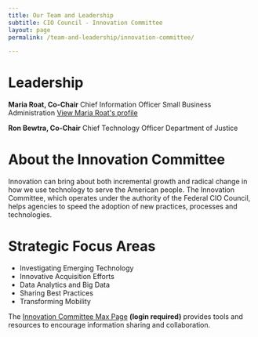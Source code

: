 ```yaml
---
title: Our Team and Leadership
subtitle: CIO Council - Innovation Committee
layout: page
permalink: /team-and-leadership/innovation-committee/

---
```

# Leadership
**Maria Roat, Co-Chair**
Chief Information Officer
Small Business Administration
[View Maria Roat's profile]({{base.url}}/members-and-leadership/roat-maria/)

**Ron Bewtra, Co-Chair**
Chief Technology Officer
Department of Justice

# About the Innovation Committee
Innovation can bring about both incremental growth and radical change in how we use technology to serve the American people. The Innovation Committee, which operates under the authority of the Federal CIO Council, helps agencies to speed the adoption of new practices, processes and technologies.

# Strategic Focus Areas
* Investigating Emerging Technology
* Innovative Acquisition Efforts
* Data Analytics and Big Data
* Sharing Best Practices
* Transforming Mobility

The [Innovation Committee Max Page](https://community.max.gov/display/Egov/CIO+Council+Innovation+Committee) **(login required)** provides tools and resources to encourage information sharing and collaboration.
